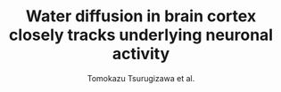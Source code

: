 ---
cat: ciel
subcat: neurophysics
bestof: false
author: Tomokazu Tsurugizawa et al.
title: Water diffusion in brain cortex closely tracks underlying neuronal activity
journal: Proceedings of the National Academy of Sciences of the United States of America
year: 2013
type: article
doi: 10.1073/pnas.1303178110
---